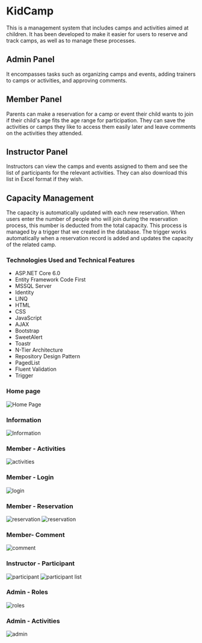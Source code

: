 # KidCamp
 
This is a management system that includes camps and activities aimed at children. It has been developed to make it easier for users to reserve and track camps, as well as to manage these processes.

## Admin Panel
It encompasses tasks such as organizing camps and events, adding trainers to camps or activities, and approving comments.

## Member Panel
Parents can make a reservation for a camp or event their child wants to join if their child's age fits the age range for participation. They can save the activities or camps they like to access them easily later and leave comments on the activities they attended.

## Instructor Panel
Instructors can view the camps and events assigned to them and see the list of participants for the relevant activities. They can also download this list in Excel format if they wish.

## Capacity Management
The capacity is automatically updated with each new reservation. When users enter the number of people who will join during the reservation process, this number is deducted from the total capacity. This process is managed by a trigger that we created in the database. The trigger works automatically when a reservation record is added and updates the capacity of the related camp.

### Technologies Used and Technical Features
	
- ASP.NET Core 6.0
- Entity Framework Code First
- MSSQL Server
- Identity
- LINQ
- HTML
- CSS
- JavaScript 
- AJAX
- Bootstrap
- SweetAlert
- Toastr
- N-Tier Architecture
- Repository Design Pattern
- PagedList
- Fluent Validation
- Trigger
  
  
### Home page
![Home Page](https://github.com/ozgeuygun/KidCamp/blob/main/KidCamp/KidCamp/wwwroot/Screenshot/Ana%20Sayfa.png)

### Information
![Information](https://github.com/ozgeuygun/KidCamp/blob/main/KidCamp/KidCamp/wwwroot/Screenshot/bilgi-al.png)

### Member - Activities
![activities](https://github.com/ozgeuygun/KidCamp/blob/main/KidCamp/KidCamp/wwwroot/Screenshot/Aktiviteler.png)

### Member - Login
![login](https://github.com/ozgeuygun/KidCamp/blob/main/KidCamp/KidCamp/wwwroot/Screenshot/Giris.png)

### Member - Reservation
![reservation](https://github.com/ozgeuygun/KidCamp/blob/main/KidCamp/KidCamp/wwwroot/Screenshot/Rezervasyon.png)
![reservation](https://github.com/ozgeuygun/KidCamp/blob/main/KidCamp/KidCamp/wwwroot/Screenshot/uye-bildirim.png)

### Member- Comment
![comment](https://github.com/ozgeuygun/KidCamp/blob/main/KidCamp/KidCamp/wwwroot/Screenshot/Yorum.png)

### Instructor - Participant
![participant](https://github.com/ozgeuygun/KidCamp/blob/main/KidCamp/KidCamp/wwwroot/Screenshot/Katilimcilar.png)
![participant list](https://github.com/ozgeuygun/KidCamp/blob/main/KidCamp/KidCamp/wwwroot/Screenshot/katilimci-listesi.png)

### Admin - Roles
![roles](https://github.com/ozgeuygun/KidCamp/blob/main/KidCamp/KidCamp/wwwroot/Screenshot/Rol.png)

### Admin - Activities
![admin](https://github.com/ozgeuygun/KidCamp/blob/main/KidCamp/KidCamp/wwwroot/Screenshot/admin-aktivite.png)




